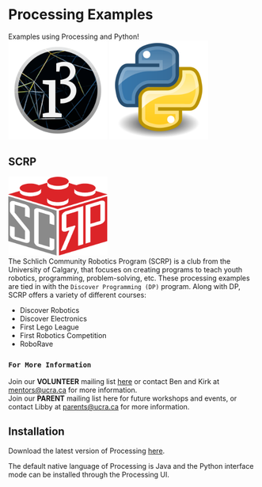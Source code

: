 # Processing Examples
Examples using Processing and Python!\
<img src="assets/processing_logo.png" alt="processing_logo" width="200"/>
<img src="assets/python_logo.png" alt="python_logo" width="200"/>

## SCRP
<img src="assets/logo.png" alt="python_logo" width="200"/>\
The Schlich Community Robotics Program (SCRP) is a club from the University of Calgary, that focuses on creating
programs to teach youth robotics, programming, problem-solving, etc. These processing examples are tied in with
the `Discover Programming (DP)` program. Along with DP, SCRP offers a variety of different courses:

- Discover Robotics
- Discover Electronics
- First Lego League
- First Robotics Competition
- RoboRave

### `For More Information`
Join our <strong>VOLUNTEER</strong> mailing list [here](https://ucalgary.us7.list-manage.com/subscribe?u=5209e3ff81bd53bbef6d18692&id=0e9ff6b991) or contact Ben and Kirk at mentors@ucra.ca for more information.\
Join our <strong>PARENT</strong> mailing list here for future workshops and events, or contact Libby at parents@ucra.ca for more information.

## Installation
Download the latest version of Processing [here](https://processing.org/download/).

The default native language of Processing is Java and the Python interface mode can be installed through the Processing UI.